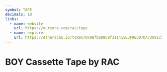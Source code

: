 ```yaml
---
symbol: TAPE
decimals: 18
links:
  - name: website
    url: https://ourzora.com/rac/tape
  - name: explorer
    url: https://etherscan.io/token/0x9Bfb088C9f311415E3F9B507DA73081c52a49d8c
---
```


# BOY Cassette Tape by RAC
